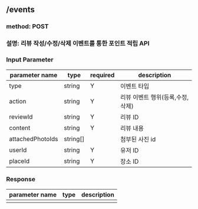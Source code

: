 ## /events

### method: POST
### 설명: 리뷰 작성/수정/삭제 이벤트를 통한 포인트 적립 API
### Input Parameter
| parameter name   | type     | required | description         |
|------------------|----------|----------|---------------------|
| type             | string   | Y        | 이벤트 타입              |
| action           | string   | Y        | 리뷰 이벤트 행위(등록,수정,삭제) |
| reviewId         | string   | Y        | 리뷰 ID               |
| content          | string   | Y        | 리뷰 내용               |
| attachedPhotoIds | string[] |          | 첨부된 사진 id           |
| userId           | string   | Y        | 유저 ID               |
| placeId          | string   | Y        | 장소 ID               |

### Response
| parameter name | type | description |
|----------------|------|-------------|
|                |      |             |